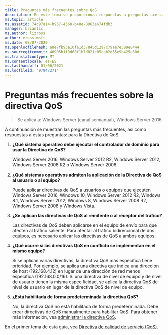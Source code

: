 ```yaml
---
title: Preguntas más frecuentes sobre QoS
description: En este tema se proporcionan respuestas a preguntas acerca de la Directiva de calidad de servicio (QoS) en Windows Server 2016.
ms.topic: article
ms.assetid: 74c97a14-b957-4568-b48e-8963a674fdb3
manager: brianlic
ms.author: lizross
author: eross-msft
ms.date: 08/07/2020
ms.openlocfilehash: a8e7fb93a10fe1d37845d1297c79ae7e389e8444
ms.sourcegitcommit: 40905b1f9d68f1b7d821e05cab2d35e9b425e38d
ms.translationtype: MT
ms.contentlocale: es-ES
ms.lasthandoff: 01/06/2021
ms.locfileid: "97947271"
---
```

# <a name="qos-policy-frequently-asked-questions"></a>Preguntas más frecuentes sobre la directiva QoS

>Se aplica a: Windows Server (canal semianual), Windows Server 2016

A continuación se muestran las preguntas más frecuentes, así como respuestas a estas preguntas: para la Directiva de QoS.

1.  **¿Qué sistema operativo debe ejecutar el controlador de dominio para usar la Directiva de QoS?**

     Windows Server 2016, Windows Server 2012 R2, Windows Server 2012, Windows Server 2008 R2 o Windows Server 2008

2.  **¿Qué sistemas operativos admiten la aplicación de la Directiva de QoS al usuario o al equipo?**

     Puede aplicar directivas de QoS a usuarios o equipos que ejecuten Windows Server 2016, Windows 10, Windows Server 2012 R2, Windows 8.1, Windows Server 2012, Windows 8, Windows Server 2008 R2, Windows Server 2008 y Windows Vista.

3.  **¿Se aplican las directivas de QoS al remitente o al receptor del tráfico?**

     Las directivas de QoS deben aplicarse en el equipo de envío para que afecten al tráfico saliente. Para afectar al tráfico bidireccional de dos equipos, es necesario aplicar las directivas de QoS a ambos equipos.

4.  **¿Qué ocurre si las directivas QoS en conflicto se implementan en el mismo equipo?**

     Si se aplican varias directivas, la directiva QoS más específica tiene prioridad. Por ejemplo, se aplica una directiva que indica una dirección de host (192.168.4.12) en lugar de una dirección de red menos específica (192.168.0.0/16). Si una directiva de nivel de equipo y de nivel de usuario tienen la misma especificidad, se aplica la directiva QoS de nivel de usuario en lugar de la directiva QoS de nivel de equipo.

5.  **¿Está habilitada de forma predeterminada la directiva QoS?**

     No, la directiva QoS no está habilitada de forma predeterminada. Debe crear directivas de QoS manualmente para habilitar QoS.  Para obtener más información, vea [administrar la directiva QoS](qos-policy-manage.md).

En el primer tema de esta guía, vea [Directiva de calidad de servicio (QoS)](qos-policy-top.md).
